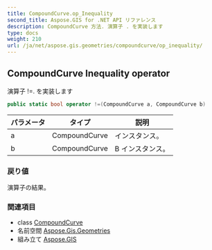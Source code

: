 ```yaml
---
title: CompoundCurve.op_Inequality
second_title: Aspose.GIS for .NET API リファレンス
description: CompoundCurve 方法. 演算子 . を実装します
type: docs
weight: 210
url: /ja/net/aspose.gis.geometries/compoundcurve/op_inequality/
---
```

## CompoundCurve Inequality operator

演算子 !=. を実装します

```csharp
public static bool operator !=(CompoundCurve a, CompoundCurve b)
```

| パラメータ | タイプ | 説明 |
| --- | --- | --- |
| a | CompoundCurve | インスタンス。 |
| b | CompoundCurve | B インスタンス。 |

### 戻り値

演算子の結果。

### 関連項目

* class [CompoundCurve](../)
* 名前空間 [Aspose.Gis.Geometries](../../compoundcurve/)
* 組み立て [Aspose.GIS](../../../)


